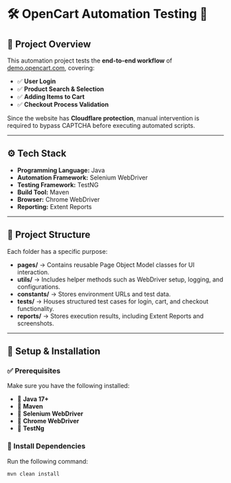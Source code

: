 # 🛠️ OpenCart Automation Testing 🚀

## 📌 Project Overview
This automation project tests the **end-to-end workflow** of [demo.opencart.com](https://demo.opencart.com), covering:
- ✅ **User Login**
- ✅ **Product Search & Selection**
- ✅ **Adding Items to Cart**
- ✅ **Checkout Process Validation**

Since the website has **Cloudflare protection**, manual intervention is required to bypass CAPTCHA before executing automated scripts.

---

## ⚙️ Tech Stack
- **Programming Language:** Java  
- **Automation Framework:** Selenium WebDriver  
- **Testing Framework:** TestNG  
- **Build Tool:** Maven  
- **Browser:** Chrome WebDriver  
- **Reporting:** Extent Reports  

---

## 📂 Project Structure

Each folder has a specific purpose:
- **pages/** → Contains reusable Page Object Model classes for UI interaction.
- **utils/** → Includes helper methods such as WebDriver setup, logging, and configurations.
- **constants/** → Stores environment URLs and test data.
- **tests/** → Houses structured test cases for login, cart, and checkout functionality.
- **reports/** → Stores execution results, including Extent Reports and screenshots.

---

## 🔧 Setup & Installation

### ✅ Prerequisites
Make sure you have the following installed:
- 🔹 **Java 17+**
- 🔹 **Maven**
- 🔹 **Selenium WebDriver**
- 🔹 **Chrome WebDriver**
- 🔹 **TestNg**

### 🔗 Install Dependencies
Run the following command:
```sh
mvn clean install
